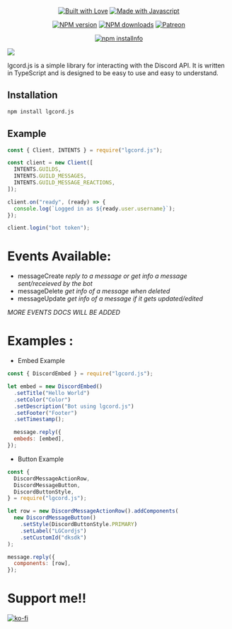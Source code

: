 <div align="center">
  <p> 
    <a href="https://discord.gg/cYJD2Rkb2n" title="Join our Discord Server"><img alt="Built with Love" src="https://forthebadge.com/images/badges/built-with-love.svg"></a>
    <a href="https://discord.gg/cYJD2Rkb2n" title="Join our Discord Server"><img alt="Made with Javascript" src="https://forthebadge.com/images/badges/made-with-javascript.svg"></a>
  </p>
  <p>
    <a href="https://www.npmjs.com/package/lgcord.js"><img src="https://img.shields.io/npm/v/lgcord.js.svg?maxAge=3600" alt="NPM version" /></a>
    <a href="https://www.npmjs.com/package/lgcord.js"><img src="https://img.shields.io/npm/dt/lgcord.js.svg?maxAge=3600" alt="NPM downloads" /></a>
    <a href="https://www.patreon.com/dhananjayme"><img src="https://img.shields.io/badge/donate-patreon-F96854.svg" alt="Patreon" /></a>
  </p>
  <p>
    <a href="https://nodei.co/npm/lgcord.js/"><img src="https://nodei.co/npm/lgcord.js.png?downloads=true&stars=true" alt="npm installnfo" /></a>
  </p>
</div>


<img src="https://cdn.discordapp.com/attachments/929275625934581820/1028576044162228264/unknown.png" size="30%">

lgcord.js is a simple library for interacting with the Discord API. It is written in TypeScript and is designed to be easy to use and easy to understand.

## Installation

```bash
npm install lgcord.js
```

## Example

```js
const { Client, INTENTS } = require("lgcord.js");

const client = new Client([
  INTENTS.GUILDS,
  INTENTS.GUILD_MESSAGES,
  INTENTS.GUILD_MESSAGE_REACTIONS,
]);

client.on("ready", (ready) => {
  console.log(`Logged in as ${ready.user.username}`);
});

client.login("bot token");
```

# Events Available:

- messageCreate _reply to a message or get info a message sent/receieved by the bot_
- messageDelete _get info of a message when deleted_
- messageUpdate _get info of a message if it gets updated/edited_

_MORE EVENTS DOCS WILL BE ADDED_

# Examples :

- Embed Example

```js
const { DiscordEmbed } = require("lgcord.js");

let embed = new DiscordEmbed()
  .setTitle("Hello World")
  .setColor("Color")
  .setDescription("Bot using lgcord.js")
  .setFooter("Footer")
  .setTimestamp();

  message.reply({
  embeds: [embed],
});
```

- Button Example

```js
const {
  DiscordMessageActionRow,
  DiscordMessageButton,
  DiscordButtonStyle,
} = require("lgcord.js");

let row = new DiscordMessageActionRow().addComponents(
  new DiscordMessageButton()
    .setStyle(DiscordButtonStyle.PRIMARY)
    .setLabel("LGCordjs")
    .setCustomId("dksdk")
);

message.reply({
  components: [row],
});
```

# Support me!!

[![ko-fi](https://ko-fi.com/img/githubbutton_sm.svg)](https://ko-fi.com/O5O1EZPE7)
